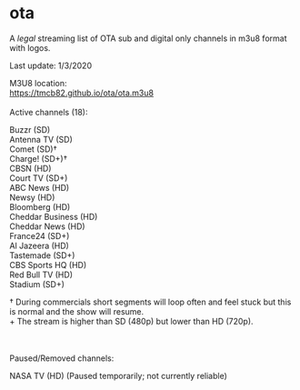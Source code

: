 # ota
A *legal* streaming list of OTA sub and digital only channels in m3u8 format with logos.

Last update: 1/3/2020


M3U8 location:<br>
https://tmcb82.github.io/ota/ota.m3u8
<br><br>
Active channels (18):

Buzzr (SD)<br>
Antenna TV (SD)<br>
Comet (SD)†<br>
Charge! (SD+)†<br>
CBSN (HD)<br>
Court TV (SD+)<br>
ABC News (HD)<br>
Newsy (HD)<br>
Bloomberg (HD)<br>
Cheddar Business (HD)<br>
Cheddar News (HD)<br>
France24 (SD+)<br>
Al Jazeera (HD)<br>
Tastemade (SD+)<br>
CBS Sports HQ (HD)<br>
Red Bull TV (HD)<br>
Stadium (SD+)<br>


† During commercials short segments will loop often and feel stuck but this is normal and the show will resume.<br>
\+ The stream is higher than SD (480p) but lower than HD (720p).

<br><br>
Paused/Removed channels:

NASA TV (HD) (Paused temporarily; not currently reliable)<br>

